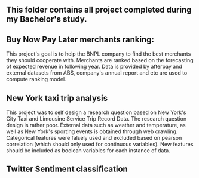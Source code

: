 ## This folder contains all project completed during my Bachelor's study. 

## **Buy Now Pay Later merchants ranking:**

This project's goal is to help the BNPL company to find the best merchants they should cooperate with. Merchants are ranked based on the forecasting of expected revenue in following year. Data is provided by afterpay and external datasets from ABS, company's annual report and etc are used to compute ranking model. 

## **New York taxi trip analysis**

This project was to self design a research question based on New York's City Taxi and Limousine Service Trip Record Data. The research question design is rather poor. External data such as weather and temperature, as well as New York's sporting events is obtained through web crawling. Categorical features were falsely used and excluded based on pearson correlation (which should only used for continuous variables). New features should be included as boolean variables for each instance of data. 

## **Twitter Sentiment classification**
